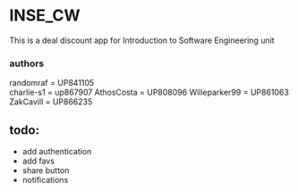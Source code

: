 # INSE_CW
This is a deal discount app for
Introduction to Software Engineering unit


### authors
randomraf = UP841105  
charlie-s1 = up867907
AthosCosta = UP808096
Willeparker99 = UP861063
ZakCavill = UP866235

## todo:
- add authentication
- add favs
- share button
- notifications

